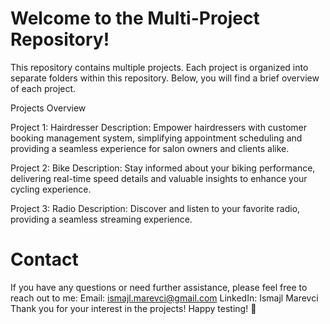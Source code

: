 # Welcome to the Multi-Project Repository! 

This repository contains multiple projects. Each project is organized into separate folders within this repository. Below, you will find a brief overview of each project.

Projects Overview

Project 1: Hairdresser Description: Empower hairdressers with customer booking management system, simplifying appointment scheduling and providing a seamless experience for salon owners and clients alike.

Project 2: Bike Description: Stay informed about your biking performance, delivering real-time speed details and valuable insights to enhance your cycling experience.

Project 3: Radio Description: Discover and listen to your favorite radio, providing a seamless streaming experience.

# Contact
If you have any questions or need further assistance, please feel free to reach out to me:
Email: ismajl.marevci@gmail.com 
LinkedIn: Ismajl Marevci 
Thank you for your interest in the projects! Happy testing! 🚀
